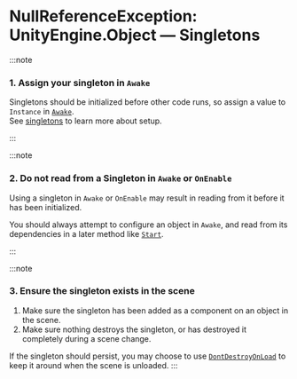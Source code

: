 # NullReferenceException: UnityEngine.Object — Singletons

:::note
### 1. Assign your singleton in `Awake`
Singletons should be initialized before other code runs, so assign a value to `Instance` in [`Awake`](https://docs.unity3d.com/ScriptReference/MonoBehaviour.Awake.html).  
See [singletons](../../References/Singletons.md) to learn more about setup.

:::

:::note
### 2. Do not read from a Singleton in `Awake` or `OnEnable`
Using a singleton in `Awake` or `OnEnable` may result in reading from it before it has been initialized.  

You should always attempt to configure an object in `Awake`, and read from its dependencies in a later method like [`Start`](https://docs.unity3d.com/ScriptReference/MonoBehaviour.Start.html).

:::

:::note
### 3. Ensure the singleton exists in the scene
1. Make sure the singleton has been added as a component on an object in the scene.
1. Make sure nothing destroys the singleton, or has destroyed it completely during a scene change.

If the singleton should persist, you may choose to use [`DontDestroyOnLoad`](https://docs.unity3d.com/ScriptReference/Object.DontDestroyOnLoad.html) to keep it around when the scene is unloaded.
:::
